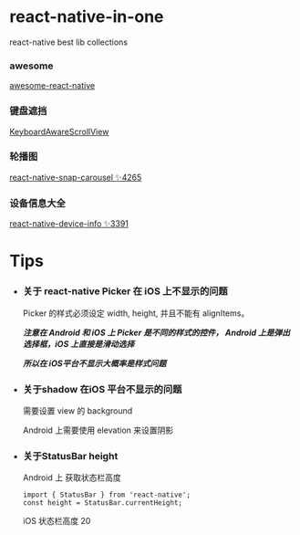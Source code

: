 # react-native-in-one
react-native best lib collections

### awesome 

[awesome-react-native](https://github.com/jondot/awesome-react-native)

### 键盘遮挡

[KeyboardAwareScrollView](https://github.com/APSL/react-native-keyboard-aware-scroll-view)

### 轮播图

[react-native-snap-carousel ✨4265](https://github.com/archriss/react-native-snap-carousel)

### 设备信息大全

[react-native-device-info ✨3391](https://github.com/rebeccahughes/react-native-device-info)



# Tips

* ### 关于 react-native Picker 在 iOS 上不显示的问题

  Picker 的样式必须设定 width, height, 并且不能有 alignItems。

  ***注意在 Android 和 iOS 上 Picker 是不同的样式的控件， Android 上是弹出选择框，iOS 上直接是滑动选择***

  ***所以在 iOS平台不显示大概率是样式问题***
  
* ### 关于shadow 在iOS 平台不显示的问题

  需要设置 view 的 background
  
  Android 上需要使用 elevation 来设置阴影
  
* ### 关于StatusBar height 
  Android 上 获取状态栏高度   
  ```
  import { StatusBar } from 'react-native';
  const height = StatusBar.currentHeight;
  
  ```
  iOS 状态栏高度 20
  
